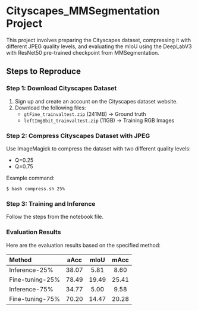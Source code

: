 # Cityscapes_MMSegmentation Project

This project involves preparing the Cityscapes dataset, compressing it with different JPEG quality levels, and evaluating the mIoU using the DeepLabV3 with ResNet50 pre-trained checkpoint from MMSegmentation.

## Steps to Reproduce

### Step 1: Download Cityscapes Dataset

1. Sign up and create an account on the Cityscapes dataset website.
2. Download the following files:
   - `gtFine_trainvaltest.zip` (241MB) -> Ground truth
   - `leftImg8bit_trainvaltest.zip` (11GB) -> Training RGB Images

### Step 2: Compress Cityscapes Dataset with JPEG

Use ImageMagick to compress the dataset with two different quality levels:
   - Q=0.25
   - Q=0.75

   Example command:
   ```
   $ bash compress.sh 25%
   ```
### Step 3: Training and Inference

Follow the steps from the notebook file.

### Evaluation Results

Here are the evaluation results based on the specified method:

|  Method      | aAcc    | mIoU   | mAcc   |
| :---         | :---:   | :---:  | :---:  |
| Inference-25%| 38.07   | 5.81   | 8.60   |
| Fine-tuning-25% | 78.49 | 19.49  | 25.41  |
| Inference-75% | 34.77   | 5.00   | 9.58   |
| Fine-tuning-75% | 70.20 | 14.47  | 20.28  |
